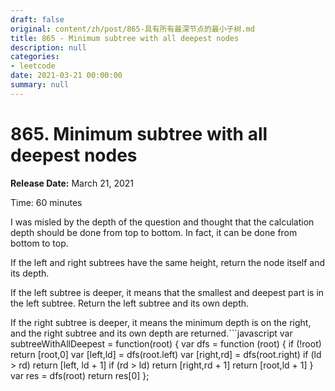```yaml
---
draft: false
original: content/zh/post/865-具有所有最深节点的最小子树.md
title: 865 - Minimum subtree with all deepest nodes
description: null
categories:
- leetcode
date: 2021-03-21 00:00:00
summary: null
---
```


# 865. Minimum subtree with all deepest nodes

**Release Date:** March 21, 2021

Time: 60 minutes

I was misled by the depth of the question and thought that the calculation depth should be done from top to bottom. In fact, it can be done from bottom to top.

If the left and right subtrees have the same height, return the node itself and its depth.

If the left subtree is deeper, it means that the smallest and deepest part is in the left subtree. Return the left subtree and its own depth.

If the right subtree is deeper, it means the minimum depth is on the right, and the right subtree and its own depth are returned.```javascript
var subtreeWithAllDeepest = function(root) {
    var dfs = function (root) {
        if (!root) return [root,0]
        var [left,ld] = dfs(root.left)
        var [right,rd] = dfs(root.right)
        if (ld > rd) return [left, ld + 1]
        if (rd > ld) return [right,rd + 1]
        return [root,ld + 1]
    }
    var res = dfs(root)
    return res[0]
};
```

